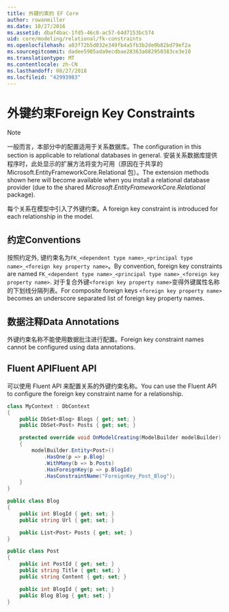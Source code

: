 ```yaml
---
title: 外键约束的 EF Core
author: rowanmiller
ms.date: 10/27/2016
ms.assetid: dbaf4bac-1fd5-46c0-ac57-64d7153bc574
uid: core/modeling/relational/fk-constraints
ms.openlocfilehash: a83f72b5d832e349fb4a5fb3b2de0b82bd79ef2a
ms.sourcegitcommit: dadee5905ada9ecdbae28363a682950383ce3e10
ms.translationtype: MT
ms.contentlocale: zh-CN
ms.lasthandoff: 08/27/2018
ms.locfileid: "42993983"
---
```

# <a name="foreign-key-constraints"></a><span data-ttu-id="bf640-102">外键约束</span><span class="sxs-lookup"><span data-stu-id="bf640-102">Foreign Key Constraints</span></span>

> [!NOTE]  
> <span data-ttu-id="bf640-103">一般而言，本部分中的配置适用于关系数据库。</span><span class="sxs-lookup"><span data-stu-id="bf640-103">The configuration in this section is applicable to relational databases in general.</span></span> <span data-ttu-id="bf640-104">安装关系数据库提供程序时，此处显示的扩展方法将变为可用（原因在于共享的 Microsoft.EntityFrameworkCore.Relational 包）。</span><span class="sxs-lookup"><span data-stu-id="bf640-104">The extension methods shown here will become available when you install a relational database provider (due to the shared *Microsoft.EntityFrameworkCore.Relational* package).</span></span>

<span data-ttu-id="bf640-105">每个关系在模型中引入了外键约束。</span><span class="sxs-lookup"><span data-stu-id="bf640-105">A foreign key constraint is introduced for each relationship in the model.</span></span>

## <a name="conventions"></a><span data-ttu-id="bf640-106">约定</span><span class="sxs-lookup"><span data-stu-id="bf640-106">Conventions</span></span>

<span data-ttu-id="bf640-107">按照约定外, 键约束名为`FK_<dependent type name>_<principal type name>_<foreign key property name>`。</span><span class="sxs-lookup"><span data-stu-id="bf640-107">By convention, foreign key constraints are named `FK_<dependent type name>_<principal type name>_<foreign key property name>`.</span></span> <span data-ttu-id="bf640-108">对于复合外键`<foreign key property name>`变得外键属性名称的下划线分隔列表。</span><span class="sxs-lookup"><span data-stu-id="bf640-108">For composite foreign keys `<foreign key property name>` becomes an underscore separated list of foreign key property names.</span></span>

## <a name="data-annotations"></a><span data-ttu-id="bf640-109">数据注释</span><span class="sxs-lookup"><span data-stu-id="bf640-109">Data Annotations</span></span>

<span data-ttu-id="bf640-110">外键约束名称不能使用数据批注进行配置。</span><span class="sxs-lookup"><span data-stu-id="bf640-110">Foreign key constraint names cannot be configured using data annotations.</span></span>

## <a name="fluent-api"></a><span data-ttu-id="bf640-111">Fluent API</span><span class="sxs-lookup"><span data-stu-id="bf640-111">Fluent API</span></span>

<span data-ttu-id="bf640-112">可以使用 Fluent API 来配置关系的外键约束名称。</span><span class="sxs-lookup"><span data-stu-id="bf640-112">You can use the Fluent API to configure the foreign key constraint name for a relationship.</span></span>

<!-- [!code-csharp[Main](samples/core/relational/Modeling/FluentAPI/Samples/Relational/RelationshipConstraintName.cs?highlight=12)] -->
``` csharp
class MyContext : DbContext
{
    public DbSet<Blog> Blogs { get; set; }
    public DbSet<Post> Posts { get; set; }

    protected override void OnModelCreating(ModelBuilder modelBuilder)
    {
        modelBuilder.Entity<Post>()
            .HasOne(p => p.Blog)
            .WithMany(b => b.Posts)
            .HasForeignKey(p => p.BlogId)
            .HasConstraintName("ForeignKey_Post_Blog");
    }
}

public class Blog
{
    public int BlogId { get; set; }
    public string Url { get; set; }

    public List<Post> Posts { get; set; }
}

public class Post
{
    public int PostId { get; set; }
    public string Title { get; set; }
    public string Content { get; set; }

    public int BlogId { get; set; }
    public Blog Blog { get; set; }
}
```
